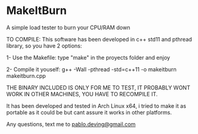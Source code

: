 # MakeItBurn
A simple load tester to burn your CPU/RAM down

TO COMPILE: 
This software has been developed in c++ std11 and pthread library, so you have 2 options:

1- Use the Makefile: 
    type "make" in the proyects folder and enjoy

2- Compile it youself: 
    g++ -Wall -pthread -std=c++11 -o makeitburn makeitburn.cpp

THE BINARY INCLUDED IS ONLY FOR ME TO TEST, IT PROBABLY WONT WORK IN OTHER MACHINES, YOU HAVE TO RECOMPILE IT.

It has been developed and tested in Arch Linux x64, i tried to make it as portable as it could be but cant assure it works in other platforms.

Any questions, text me to pablo.deving@gmail.com
